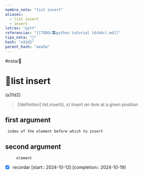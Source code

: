 ```yaml
---
nombre_nota: "list insert"
aliases:
  - list insert
  - insert
letras: "pytt"
referencias: "[[TODO/🏛️python tutorial (dcb4c).md]]"
tipo_nota: "📑"
hash: "a31d2"
parent_hash: "aea5a"
---
```


#nota/📑

# 📑list insert
<div class="hash">(a31d2)</div>

> [!definition] 
> list.insert(_i_, _x_)
>_Insert an item_ at a given position

	
## first argument

     index of the element before which to insert
## second argument
    
         element
        


- [x] recordar  [start:: 2024-10-12]  [completion:: 2024-10-19]